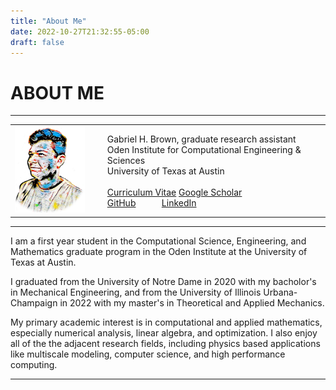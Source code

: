```yaml
---
title: "About Me"
date: 2022-10-27T21:32:55-05:00
draft: false
---
```


# ABOUT ME

---

<table style="width:100%">
  <tr>
    <td class="maintext" width=25%>
      <img src="media/NewspaperPortraitAlpha.png">
    </td>
    <td style="padding: 0vmin 0vmin 0vmin 3vmin">
      <p>
        Gabriel H. Brown, graduate research assistant <br>
        Oden Institute for Computational Engineering & Sciences <br>
        University of Texas at Austin <br>
        <br>
        <a href="media/CV_GHBrown.pdf" class="mainlink" target="_blank">Curriculum Vitae</a>
        <a href="https://scholar.google.com/citations?user=L465_QQAAAAJ&hl=en&oi=ao" class="mainlink" target="_blank">Google Scholar</a>
<br>
<a href="https://github.com/ghbrown" class="mainlink" target="_blank">GitHub</a>
&nbsp &nbsp &nbsp &nbsp &nbsp
        <a href="https://www.linkedin.com/in/gabriel-brown-25829b138/" class="mainlink" target="_blank"> LinkedIn</a>
      </p>
    </td>
  </tr>
</table>

---

I am a first year student in the Computational Science, Engineering, and Mathematics graduate program in the Oden Institute at the University of Texas at Austin.

I graduated from the University of Notre Dame in 2020 with my bacholor's in Mechanical Engineering, and from the University of Illinois Urbana-Champaign in 2022 with my master's in Theoretical and Applied Mechanics.

My primary academic interest is in computational and applied mathematics, especially numerical analysis, linear algebra, and optimization.
I also enjoy all of the the adjacent research fields, including physics based applications like multiscale modeling, computer science, and high performance computing.

---


